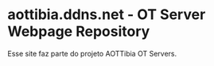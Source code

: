 # aottibia.ddns.net - OT Server Webpage Repository

Esse site faz parte do projeto AOTTibia OT Servers.
